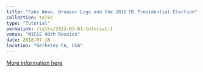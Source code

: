 ```yaml
---
title: "Fake News, Browser Logs and the 2016 US Presidential Election"
collection: talks
type: "Tutorial"
permalink: /talks/2013-03-01-tutorial-1
venue: "WICSE 40th Reunion"
date: 2018-07-18
location: "Berkeley CA, USA"
---
```


[More information here](https://www.youtube.com/watch?v=Dvj00o0cjTo)

